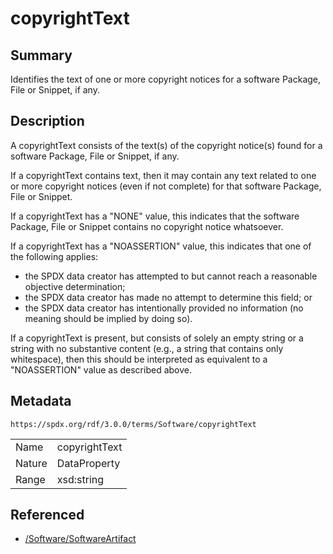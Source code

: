 <!-- Automatically generated by spec-parser v2.3.0 on 2024-07-09T17:43:37.025898+00:00 -->
<!-- SPDX-License-Identifier: Community-Spec-1.0 -->

# copyrightText

## Summary

Identifies the text of one or more copyright notices for a software Package,
File or Snippet, if any.


## Description

A copyrightText consists of the text(s) of the copyright notice(s) found
for a software Package, File or Snippet, if any.

If a copyrightText contains text, then it may contain any text related to
one or more copyright notices (even if not complete) for that software
Package, File or Snippet.

If a copyrightText has a "NONE" value, this indicates that the software
Package, File or Snippet contains no copyright notice whatsoever.

If a copyrightText has a "NOASSERTION" value, this indicates that one of the
following applies:

- the SPDX data creator has attempted to but cannot reach a reasonable
  objective determination;
- the SPDX data creator has made no attempt to determine this field; or
- the SPDX data creator has intentionally provided no information (no
  meaning should be implied by doing so).

If a copyrightText is present, but consists of solely an empty string or a
string with no substantive content (e.g., a string that contains only
whitespace), then this should be interpreted as equivalent to a "NOASSERTION"
value as described above.


## Metadata

`https://spdx.org/rdf/3.0.0/terms/Software/copyrightText`


| | |
|---|---|
| Name | copyrightText |
| Nature | DataProperty |
| Range | xsd:string |




## Referenced

- [/Software/SoftwareArtifact](../../Software/Classes/SoftwareArtifact.md)

